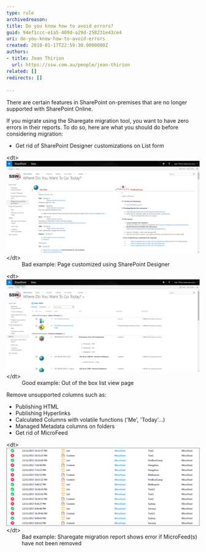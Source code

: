 ```yaml
---
type: rule
archivedreason: 
title: Do you know how to avoid errors?
guid: 94ef1ccc-e1a5-409d-a29d-258231e43ce4
uri: do-you-know-how-to-avoid-errors
created: 2018-01-17T22:59:30.0000000Z
authors:
- title: Jean Thirion
  url: https://ssw.com.au/people/jean-thirion
related: []
redirects: []

---
```


There are certain features in SharePoint on-premises that are no longer supported with SharePoint Online.

If you migrate using the Sharegate migration tool, you want to have zero errors in their reports. To do so, here are what you should do before considering migration:

<!--endintro-->

* Get rid of SharePoint Designer customizations on List form

<dl class="badImage">&lt;dt&gt;<img src="avoid-errors-sp-migration1.png" alt="avoid-errors-sp-migration1.png" style="width:750px;">&lt;/dt&gt;<dd>Bad example: Page customized using SharePoint Designer</dd></dl><dl class="goodImage">&lt;dt&gt;<img src="avoid-errors-sp-migration2.png" alt="avoid-errors-sp-migration2.png" style="width:750px;">
 &lt;/dt&gt;<dd>Good example: Out of the box list view page</dd></dl>
Remove unsupported columns such as:

* Publishing HTML
* Publishing Hyperlinks
* Calculated Columns with volatile functions ('Me', 'Today'…)
* Managed Metadata columns on folders
* Get rid of MicroFeed

<dl class="badImage">&lt;dt&gt;<img src="avoid-errors-sp-migration3.png" alt="avoid-errors-sp-migration3.png" style="width:750px;">
   &lt;/dt&gt;<dd>Bad example: Sharegate migration report shows error if MicroFeed(s) have not been removed<br></dd></dl>
